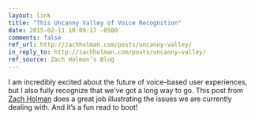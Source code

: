 ```yaml
---
layout: link
title: "This Uncanny Valley of Voice Recognition"
date: 2015-02-11 10:09:17 -0500
comments: false
ref_url: http://zachholman.com/posts/uncanny-valley/
in_reply_to: http://zachholman.com/posts/uncanny-valley/
ref_source: Zach Holman’s Blog
---
```


I am incredibly excited about the future of voice-based user experiences, but I also fully recognize that we’ve got a long way to go. This post from [Zach Holman](https://twitter.com/holman) does a great job illustrating the issues we are currently dealing with. And it’s a fun read to boot!